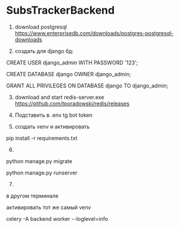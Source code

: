 # SubsTrackerBackend

1. download postgresql https://www.enterprisedb.com/downloads/postgres-postgresql-downloads

2. создать для django бд:

CREATE USER django_admin WITH PASSWORD '123';

CREATE DATABASE django OWNER django_admin;

GRANT ALL PRIVILEGES ON DATABASE django TO django_admin;


3. download and start redis-server.exe https://github.com/tporadowski/redis/releases

4. Подставить в .env tg bot token
   
6. создать venv и активировать

pip install -r requirements.txt

6. 
python manage.py migrate

python manage.py runserver

7. 
в другом терминале

активировать тот же самый venv

celery -A backend worker --loglevel=info
